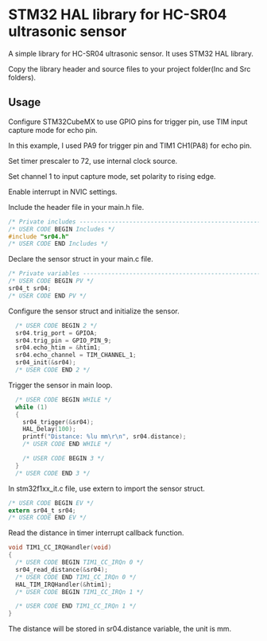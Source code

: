 # STM32 HAL library for HC-SR04 ultrasonic sensor

A simple library for HC-SR04 ultrasonic sensor. It uses STM32 HAL library.

Copy the library header and source files to your project folder(Inc and Src folders).

## Usage

Configure STM32CubeMX to use GPIO pins for trigger pin, use TIM input capture mode for echo pin.

In this example, I used PA9 for trigger pin and TIM1 CH1(PA8) for echo pin.

Set timer prescaler to 72, use internal clock source.

Set channel 1 to input capture mode, set polarity to rising edge.

Enable interrupt in NVIC settings.

Include the header file in your main.h file.
    
```c
/* Private includes ----------------------------------------------------------*/
/* USER CODE BEGIN Includes */
#include "sr04.h"
/* USER CODE END Includes */
```

Declare the sensor struct in your main.c file.

```c
/* Private variables ---------------------------------------------------------*/
/* USER CODE BEGIN PV */
sr04_t sr04;
/* USER CODE END PV */
```

Configure the sensor struct and initialize the sensor.

```c
  /* USER CODE BEGIN 2 */
  sr04.trig_port = GPIOA;
  sr04.trig_pin = GPIO_PIN_9;
  sr04.echo_htim = &htim1;
  sr04.echo_channel = TIM_CHANNEL_1;
  sr04_init(&sr04);
  /* USER CODE END 2 */
```

Trigger the sensor in main loop.

```c
  /* USER CODE BEGIN WHILE */
  while (1)
  {
    sr04_trigger(&sr04);
    HAL_Delay(100);
    printf("Distance: %lu mm\r\n", sr04.distance);
    /* USER CODE END WHILE */

    /* USER CODE BEGIN 3 */
  }
  /* USER CODE END 3 */
```

In stm32f1xx_it.c file, use extern to import the sensor struct.
```c
/* USER CODE BEGIN EV */
extern sr04_t sr04;
/* USER CODE END EV */
```

Read the distance in timer interrupt callback function.

```c
void TIM1_CC_IRQHandler(void)
{
  /* USER CODE BEGIN TIM1_CC_IRQn 0 */
  sr04_read_distance(&sr04);
  /* USER CODE END TIM1_CC_IRQn 0 */
  HAL_TIM_IRQHandler(&htim1);
  /* USER CODE BEGIN TIM1_CC_IRQn 1 */

  /* USER CODE END TIM1_CC_IRQn 1 */
}
```

The distance will be stored in sr04.distance variable, the unit is mm.